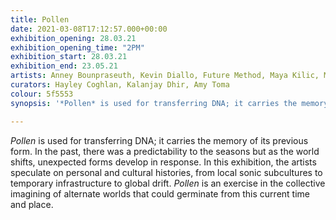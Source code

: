 ```yaml
---
title: Pollen
date: 2021-03-08T17:12:57.000+00:00
exhibition_opening: 28.03.21
exhibition_opening_time: "2PM"
exhibition_start: 28.03.21
exhibition_end: 23.05.21
artists: Anney Bounpraseuth, Kevin Diallo, Future Method, Maya Kilic, Minh Tinh Le, Leanne Watson, Alvin Zhong
curators: Hayley Coghlan, Kalanjay Dhir, Amy Toma
colour: 5f5553
synopsis: '*Pollen* is used for transferring DNA; it carries the memory of its previous form.'

---
```

*Pollen* is used for transferring DNA; it carries the memory of its previous form. In the past, there was a predictability to the seasons but as the world shifts, unexpected forms develop in response. In this exhibition, the artists speculate on personal and cultural histories, from local sonic subcultures to temporary infrastructure to global drift. *Pollen* is an exercise in the collective imagining of alternate worlds that could germinate from this current time and place.
